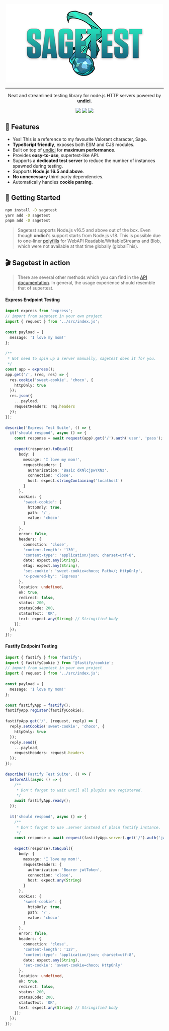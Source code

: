 <p align="center">
    <img src="misc/logo.png">
</p>
<hr>
<p align="center">
    Neat and streamlined testing library for node.js HTTP servers powered by <a href="https://github.com/nodejs/undici"><strong>undici</strong></a>.
<p>
<p align="center">
  <a href="https://www.npmjs.com/package/sagetest"><img src="https://img.shields.io/npm/v/sagetest?color=729B1B&label=npm"></a>
  <a href="https://github.com/eddienubes/sagetest/actions/workflows/ci.yml"><img src="https://github.com/eddienubes/sagetest/actions/workflows/ci.yml/badge.svg?branch=main"></a>
  <a href="https://codecov.io/gh/eddienubes/sagetest" ><img src="https://codecov.io/gh/eddienubes/sagetest/graph/badge.svg?token=UFSWU4BEEB"/></a>
<p>

## 🌟 Features

- Yes! This is a reference to my favourite Valorant character, Sage.
- **TypeScript friendly**, exposes both ESM and CJS modules.
- Built on top of [undici](https://github.com/nodejs/undici) for **maximum performance**.
- Provides **easy-to-use**, supertest-like API.
- Supports a **dedicated test server** to reduce the number of instances spawned during testing.
- Supports **Node.js 16.5 and above**.
- **No unnecessary** third-party dependencies.
- Automatically handles **cookie parsing**.

## 🚀 Getting Started

```sh
npm install -D sagetest
yarn add -D sagetest
pnpm add -D sagetest
```

> Sagetest supports Node.js v16.5 and above out of the box.
> Even though **undici**'s support starts from Node.js v18.
> This is possible due to one-liner [polyfills](https://github.com/eddienubes/sagetest/blob/main/src/polyfill.ts) for
> WebAPI Readable/WritableStreams and Blob,
> which were not available at that time globally (globalThis).

## 🎬 Sagetest in action

> There are several other methods which you can find in the [API documentation](http://google.com). 
> In general, the usage experience should resemble that of supertest.

#### Express Endpoint Testing

```ts
import express from 'express';
// import from sagetest in your own project
import { request } from '../src/index.js';

const payload = {
  message: 'I love my mom!'
};

/**
 * Not need to spin up a server manually, sagetest does it for you.
 */
const app = express();
app.get('/', (req, res) => {
  res.cookie('sweet-cookie', 'choco', {
    httpOnly: true
  });
  res.json({
    ...payload,
    requestHeaders: req.headers
  });
});

describe('Express Test Suite', () => {
  it('should respond', async () => {
    const response = await request(app).get('/').auth('user', 'pass');

    expect(response).toEqual({
      body: {
        message: 'I love my mom!',
        requestHeaders: {
          authorization: 'Basic dXNlcjpwYXNz',
          connection: 'close',
          host: expect.stringContaining('localhost')
        }
      },
      cookies: {
        'sweet-cookie': {
          httpOnly: true,
          path: '/',
          value: 'choco'
        }
      },
      error: false,
      headers: {
        connection: 'close',
        'content-length': '130',
        'content-type': 'application/json; charset=utf-8',
        date: expect.any(String),
        etag: expect.any(String),
        'set-cookie': 'sweet-cookie=choco; Path=/; HttpOnly',
        'x-powered-by': 'Express'
      },
      location: undefined,
      ok: true,
      redirect: false,
      status: 200,
      statusCode: 200,
      statusText: 'OK',
      text: expect.any(String) // Stringified body
    });
  });
});
```

#### Fastify Endpoint Testing

```ts
import { fastify } from 'fastify';
import { fastifyCookie } from '@fastify/cookie';
// import from sagetest in your own project
import { request } from '../src/index.js';

const payload = {
  message: 'I love my mom!'
};

const fastifyApp = fastify();
fastifyApp.register(fastifyCookie);

fastifyApp.get('/', (request, reply) => {
  reply.setCookie('sweet-cookie', 'choco', {
    httpOnly: true
  });
  reply.send({
    ...payload,
    requestHeaders: request.headers
  });
});

describe('Fastify Test Suite', () => {
  beforeAll(async () => {
    /**
     * Don't forget to wait until all plugins are registered.
     */
    await fastifyApp.ready();
  });

  it('should respond', async () => {
    /**
     * Don't forget to use .server instead of plain fastify instance.
     */
    const response = await request(fastifyApp.server).get('/').auth('jwtToken');

    expect(response).toEqual({
      body: {
        message: 'I love my mom!',
        requestHeaders: {
          authorization: 'Bearer jwtToken',
          connection: 'close',
          host: expect.any(String)
        }
      },
      cookies: {
        'sweet-cookie': {
          httpOnly: true,
          path: '/',
          value: 'choco'
        }
      },
      error: false,
      headers: {
        connection: 'close',
        'content-length': '127',
        'content-type': 'application/json; charset=utf-8',
        date: expect.any(String),
        'set-cookie': 'sweet-cookie=choco; HttpOnly'
      },
      location: undefined,
      ok: true,
      redirect: false,
      status: 200,
      statusCode: 200,
      statusText: 'OK',
      text: expect.any(String) // Stringified body
    });
  });
});
```







